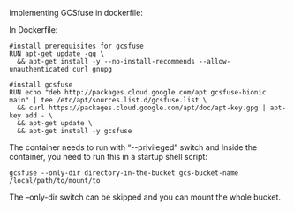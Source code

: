Implementing GCSfuse in dockerfile: 

In Dockerfile:

```
#install prerequisites for gcsfuse
RUN apt-get update -qq \
  && apt-get install -y --no-install-recommends --allow-unauthenticated curl gnupg

#install gcsfuse
RUN echo "deb http://packages.cloud.google.com/apt gcsfuse-bionic main" | tee /etc/apt/sources.list.d/gcsfuse.list \
  && curl https://packages.cloud.google.com/apt/doc/apt-key.gpg | apt-key add - \
  && apt-get update \
  && apt-get install -y gcsfuse
```

The container needs to run with “--privileged” switch and Inside the container, you need to run this in a startup shell script:

```
gcsfuse --only-dir directory-in-the-bucket gcs-bucket-name /local/path/to/mount/to
```

The –only-dir switch can be skipped and you can mount the whole bucket. 
